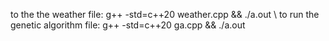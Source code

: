to the the weather file: g++ -std=c++20 weather.cpp && ./a.out  \\
to run the genetic algorithm file: g++ -std=c++20 ga.cpp && ./a.out
